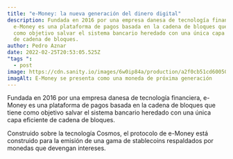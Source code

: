 ```yaml
---
title: "e-Money: la nueva generación del dinero digital"
description: Fundada en 2016 por una empresa danesa de tecnología financiera,
  e-Money es una plataforma de pagos basada en la cadena de bloques que tiene
  como objetivo salvar el sistema bancario heredado con una única capa eficiente
  de cadena de bloques.
author: Pedro Aznar
date: 2022-02-25T20:53:05.525Z
"tags ":
  - post
image: https://cdn.sanity.io/images/6w0ip84a/production/a2f0cb51cd60050de05646357af53cfe89caecb0-3000x2000.jpg?auto=format&h=1700&q=100&w=1700
imagAlt: E-Money se presenta como una moneda de próxima generación
---
```


Fundada en 2016 por una empresa danesa de tecnología financiera, e-Money es una plataforma de pagos basada en la cadena de bloques que tiene como objetivo salvar el sistema bancario heredado con una única capa eficiente de cadena de bloques.

Construido sobre la tecnología Cosmos, el protocolo de e-Money está construido para la emisión de una gama de stablecoins respaldados por monedas que devengan intereses.
